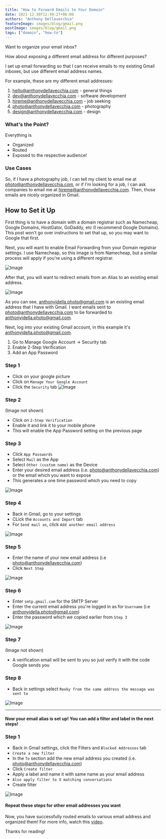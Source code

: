 ```yaml
---
title: "How to Forward Emails to Your Domain"
date: 2021-12-30T12:49:27+06:00
authors: "Anthony Dellavecchia"
featureImage: images/blog/gmail.png
postImage: images/blog/gmail.png
tags: ["domain", "how-to"]
---
```


Want to organize your email inbox?

How about exposing a different email address for different purposes?

I set up email forwarding so that I can receive emails to my existing Gmail inboxes, but use different email address names.

For example, these are my different email addresses:

1. hello@anthonydellavecchia.com - general things
2. dev@anthonydellavecchia.com - software development
3. hireme@anthonydellavecchia.com - job seeking
4. photo@anthonydellavecchia.com - photography
5. design@anthonydellavecchia.com - design

### What's the Point?

Everything is 
* Organized
* Routed
* Exposed to the respective audience! 


### Use Cases

So, if I have a photography job, I can tell my client to email me at photo@anthonydellavecchia.com, or if I'm looking for a job, I can ask companies to email me at hireme@anthonydellavecchia.com. Then, those emails are nicely organized in Gmail.


## How to Set it Up

First thing is to have a domain with a domain registrar such as Namecheap, Google Domains, HostGator, GoDaddy, etc (I recommend Google Domains). This post won't go over instructions to set that up, so you may want to Google that first.

Next, you will want to enable Email Forwarding from your Domain registrar settings. I use Namecheap, so this image is from Namecheap, but a similar process will apply if you're using a different registrar.

![Image](/images/blog/forwarding.png)

After that, you will want to redirect emails from an Alias to an existing email address.

![Image](/images/blog/redirect.png)

As you can see, anthonyjdella.photo@gmail.com is an existing email address that I have with Gmail. I want emails sent to photo@anthonydellavecchia.com to be forwarded to anthonyjdella.photo@gmail.com.


Next, log into your existing Gmail account, in this example it's anthonyjdella.photo@gmail.com.

1. Go to Manage Google Account -> Security tab
2. Enable 2-Step Verification
3. Add an App Password

### Step 1
- Click on your google picture
- Click on `Manage Your Google Account`
- Click the `Security` tab
![Image](/images/blog/manage-google.png)

### Step 2
(Image not shown)
- Click on `2-Step Verification`
- Enable it and link it to your mobile phone
- This will enable the App Password setting on the previous page

### Step 3
- Click `App Passwords`
- Select `Mail` as the App
- Select `Other (custom name)` as the Device
- Enter your desired email address (i.e. photo@anthonydellavecchia.com) or the email which you want to expose
- This generates a one time password which you need to copy

![Image](/images/blog/app-password.png)

### Step 4
- Back in Gmail, go to your settings
- CLick the `Accounts and Import` tab
- For `Send mail as`, click `Add another email address`

![Image](/images/blog/gmail-settings.png)

### Step 5
- Enter the name of your new email address (i.e photo@anthonydellavecchia.com)
- Click `Next Step`

![Image](/images/blog/gmail-settings-2.png)

### Step 6
- Enter `smtp.gmail.com` for the SMTP Server
- Enter the current email address you're logged in as for `Username` (i.e anthonyjdella.photo@gmail.com)
- Enter the password which we copied earlier from `Step 3`

![Image](/images/blog/gmail-settings-3.png)

### Step 7
(Image not shown)
- A verification email will be sent to you so just verify it with the code Google sends you

### Step 8
- Back in settings select `Reoky from the same address the message was sent to`

![Image](/images/blog/gmail-settings.png)

---

#### Now your email alias is set up! You can add a filter and label in the next steps!

### Step 1
- Back in Gmail settings, click the Filters and `Blocked Addresses` tab
- `Create a new filter`
- In the `To` section add the new email address you created (i.e. photo@anthonydellavecchia.com)
- Click `Create filter`
- Apply a label and name it with same name as your email address
- `Also apply filter to X matching conversations`
- Create filter

![Image](/images/blog/gmail-settings-4.png)

#### Repeat these steps for other email addresses you want

Now, you have successfully routed emails to various email address and organized them! For more info, watch this [video](https://youtu.be/RbT28X0wiRw).

Thanks for reading!

